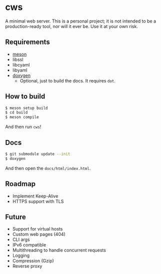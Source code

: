 # cws

A minimal web server. This is a personal project; it is not intended to be a production-ready tool, nor will it ever be. Use it at your own risk.

## Requirements

- [meson](https://mesonbuild.com/index.html)
- libssl
- libcyaml
- libyaml
- [doxygen](https://www.doxygen.nl/)
    - Optional, just to build the docs. It requires `dot`.

## How to build

```bash
$ meson setup build
$ cd build
$ meson compile
```

And then run `cws`!

## Docs

```bash
$ git submodule update --init
$ doxygen
```

And then open the `docs/html/index.html`.

## Roadmap

- Implement Keep-Alive
- HTTPS support with TLS

## Future
- Support for virtual hosts
- Custom web pages (404)
- CLI args
- IPv6 compatible
- Multithreading to handle concurrent requests
- Logging
- Compression (Gzip)
- Reverse proxy
